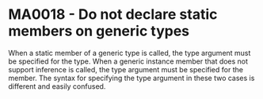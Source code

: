# MA0018 - Do not declare static members on generic types

When a static member of a generic type is called, the type argument must be specified for the type.
When a generic instance member that does not support inference is called, the type argument must be specified for the member.
The syntax for specifying the type argument in these two cases is different and easily confused.
